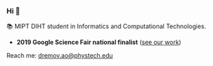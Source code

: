 ### Hi 👋

📚 MIPT DIHT student in Informatics and Computational Technologies.

- **2019 Google Science Fair national finalist** (<a href="https://github.com/AlexRoar/alexroar/blob/main/assets/Future%20of%20aviation-digital%20twin%20and%20prediction%20technologies_Google%20Science%20Fair.pdf">see our work</a>)

Reach me: <a href="mailto:dremov.ao@phystech.edu">dremov.ao@phystech.edu</a>
